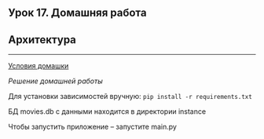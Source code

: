 ## Урок 17. Домашняя работа
## Архитектура

---
[Условия домашки](https://skyengpublic.notion.site/18-3880b8aba8c2451e9e02ee7881ae999e)

*Решение домашней работы*

Для установки зависимостей вручную: `pip install -r requirements.txt`

БД movies.db с данными находится в директории instance

Чтобы запустить приложение – запустите main.py
